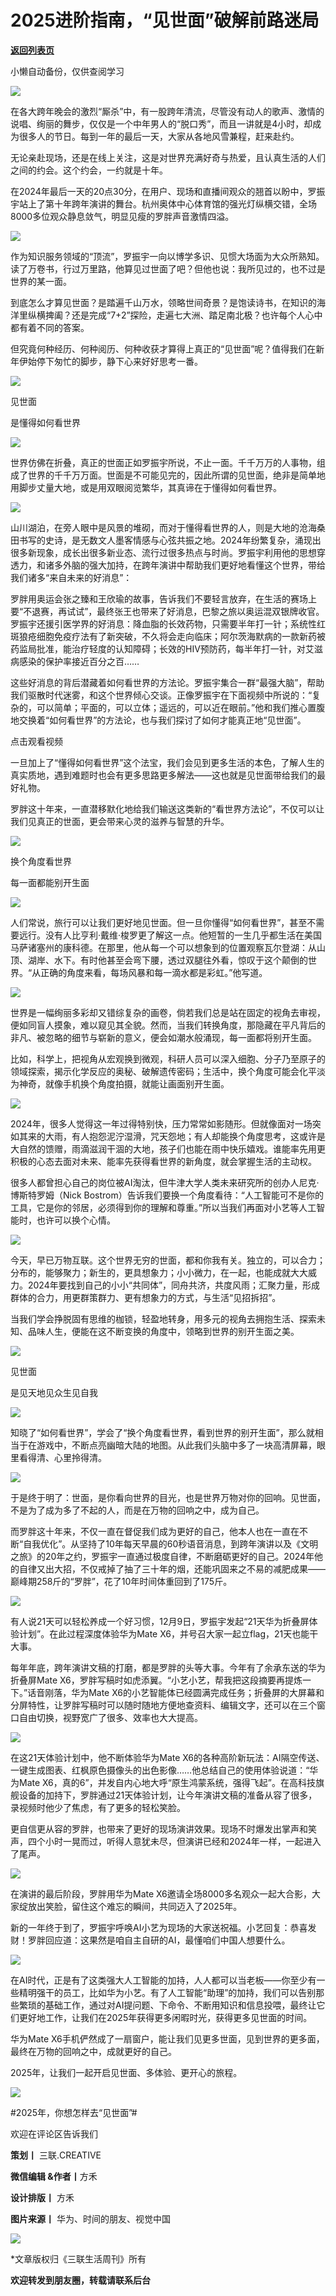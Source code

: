 # 2025进阶指南，“见世面”破解前路迷局

[**返回列表页**](/gzh/三联生活周刊)

小懒自动备份，仅供查阅学习

  

![](https://mmbiz.qpic.cn/mmbiz_png/c2Sib3Mp7pONlbdOcS5QDc9C3rnmuPKyfGibBNiaFe14tU4u0u6YgF1VgickibtUibbIw7npaX1Rw5s1p2QATIubIZjw/640?wx_fmt=png&from;=appmsg)

在各大跨年晚会的激烈“厮杀”中，有一股跨年清流，尽管没有动人的歌声、激情的说唱、绚丽的舞步，仅仅是一个中年男人的“脱口秀”，而且一讲就是4小时，却成为很多人的节日。每到一年的最后一天，大家从各地风雪兼程，赶来赴约。

  

无论亲赴现场，还是在线上关注，这是对世界充满好奇与热爱，且认真生活的人们之间的约会。这个约会，一约就是十年。

  

在2024年最后一天的20点30分，在用户、现场和直播间观众的翘首以盼中，罗振宇站上了第十年跨年演讲的舞台。杭州奥体中心体育馆的强光灯纵横交错，全场8000多位观众静息敛气，明显见瘦的罗胖声音激情四溢。

  

![](https://mmbiz.qpic.cn/mmbiz_png/c2Sib3Mp7pONlbdOcS5QDc9C3rnmuPKyfBgOSZws4TGQPD9cVMKIkXdDBWlNpibUJCZwMI3aJ6dDc48o4LRCRFEw/640?wx_fmt=png&from;=appmsg)

  

作为知识服务领域的“顶流”，罗振宇一向以博学多识、见惯大场面为大众所熟知。读了万卷书，行过万里路，他算见过世面了吧？但他也说：我所见过的，也不过是世界的某一面。

  

到底怎么才算见世面？是踏遍千山万水，领略世间奇景？是饱读诗书，在知识的海洋里纵横捭阖？还是完成“7+2”探险，走遍七大洲、踏足南北极？也许每个人心中都有着不同的答案。

  

但究竟何种经历、何种阅历、何种收获才算得上真正的“见世面”呢？值得我们在新年伊始停下匆忙的脚步，静下心来好好思考一番。

  

  

![](https://mmbiz.qpic.cn/mmbiz_jpg/c2Sib3Mp7pONlbdOcS5QDc9C3rnmuPKyffNGdkzKWk9eH2Wl2qWMkKGcjnHm8roTVUZbWy0VZD89y52iaEIvhFaw/640?wx_fmt=jpeg&from;=appmsg)

见世面

是懂得如何看世界

![](https://mmbiz.qpic.cn/mmbiz_png/c2Sib3Mp7pONlbdOcS5QDc9C3rnmuPKyfSEPIK0SRagbCRtX9eBaEDTMojm763a6fea69rM7H15cyA7iaFJ35ktg/640?wx_fmt=png&from;=appmsg)

  

世界仿佛在折叠，真正的世面正如罗振宇所说，不止一面。千千万万的人事物，组成了世界的千千万万面。世面是不可能见完的，因此所谓的见世面，绝非是简单地用脚步丈量大地，或是用双眼阅览繁华，其真谛在于懂得如何看世界。

  

![](https://mmbiz.qpic.cn/mmbiz_png/c2Sib3Mp7pONlbdOcS5QDc9C3rnmuPKyfbibCZufwSzN8K4ibmMz4UcUupk3ZCc34SvQye34dg6MaPQNLk2c61xIw/640?wx_fmt=png&from;=appmsg)

  

山川湖泊，在旁人眼中是风景的堆砌，而对于懂得看世界的人，则是大地的沧海桑田书写的史诗，是无数文人墨客情感与心弦共振之地。2024年纷繁复杂，涌现出很多新现象，成长出很多新业态、流行过很多热点与时尚。罗振宇利用他的思想穿透力，和诸多外脑的强大加持，在跨年演讲中帮助我们更好地看懂这个世界，带给我们诸多“来自未来的好消息”：

  

罗胖用奥运会张之臻和王欣瑜的故事，告诉我们不要轻言放弃，在生活的赛场上要“不退赛，再试试”，最终张王也带来了好消息，巴黎之旅以奥运混双银牌收官。罗振宇还援引医学界的好消息：降血脂的长效药物，只需要半年打一针；系统性红斑狼疮细胞免疫疗法有了新突破，不久将会走向临床；阿尔茨海默病的一款新药被药监局批准，能治疗轻度的认知障碍；长效的HIV预防药，每半年打一针，对艾滋病感染的保护率接近百分之百……

  

这些好消息的背后潜藏着如何看世界的方法论。罗振宇集合一群“最强大脑”，帮助我们驱散时代迷雾，和这个世界倾心交谈。正像罗振宇在下面视频中所说的：“复杂的，可以简单；平面的，可以立体；遥远的，可以近在眼前。”他和我们推心置腹地交换着“如何看世界”的方法论，也与我们探讨了如何才能真正地“见世面”。

  

点击观看视频

  

一旦加上了“懂得如何看世界”这个法宝，我们会见到更多生活的本色，了解人生的真实质地，遇到难题时也会有更多思路更多解法——这也就是见世面带给我们的最好礼物。

  

罗胖这十年来，一直潜移默化地给我们输送这类新的“看世界方法论”，不仅可以让我们见真正的世面，更会带来心灵的滋养与智慧的升华。

  

  

![](https://mmbiz.qpic.cn/mmbiz_jpg/c2Sib3Mp7pONlbdOcS5QDc9C3rnmuPKyfXiaC2L0JKRDBCvbdgGiauLianiagnQZeicN4eXKU3pGT4caODJFLCn8UreA/640?wx_fmt=jpeg&from;=appmsg)

换个角度看世界

每一面都能别开生面

![](https://mmbiz.qpic.cn/mmbiz_png/c2Sib3Mp7pONlbdOcS5QDc9C3rnmuPKyfSEPIK0SRagbCRtX9eBaEDTMojm763a6fea69rM7H15cyA7iaFJ35ktg/640?wx_fmt=png&from;=appmsg)

  

人们常说，旅行可以让我们更好地见世面。但一旦你懂得“如何看世界”，甚至不需要远行。没有人比亨利·戴维·梭罗更了解这一点。他短暂的一生几乎都生活在美国马萨诸塞州的康科德。在那里，他从每一个可以想象到的位置观察瓦尔登湖：从山顶、湖岸、水下。有时他甚至会弯下腰，透过双腿往外看，惊叹于这个颠倒的世界。“从正确的角度来看，每场风暴和每一滴水都是彩虹。”他写道。

  

![](https://mmbiz.qpic.cn/mmbiz_png/c2Sib3Mp7pONlbdOcS5QDc9C3rnmuPKyfibbZ6LFicD0biclh83N5hD5PurfmVEj4HaDytRxyibBOl562wiaTVgdbjaw/640?wx_fmt=png&from;=appmsg)

  

世界是一幅绚丽多彩却又错综复杂的画卷，倘若我们总是站在固定的视角去审视，便如同盲人摸象，难以窥见其全貌。然而，当我们转换角度，那隐藏在平凡背后的非凡、被忽略的细节与崭新的意义，便会如潮水般涌现，每一面都将别开生面。

  

比如，科学上，把视角从宏观换到微观，科研人员可以深入细胞、分子乃至原子的领域探索，揭示化学反应的奥秘、破解遗传密码；生活中，换个角度可能会化平淡为神奇，就像手机换个角度拍摄，就能让画面别开生面。

  

![](https://mmbiz.qpic.cn/mmbiz_png/c2Sib3Mp7pONlbdOcS5QDc9C3rnmuPKyfNEPvypqicIoH4RhjuOnlqibUhhKXe8fYsE3Opb7P9Q4IDx64IHDicblDw/640?wx_fmt=png&from;=appmsg)

  

2024年，很多人觉得这一年过得特别快，压力常常如影随形。但就像面对一场突如其来的大雨，有人抱怨泥泞湿滑，咒天怨地；有人却能换个角度思考，这或许是大自然的馈赠，雨滴滋润干涸的大地，孩子们也能在雨中快乐嬉戏。谁能率先用更积极的心态去面对未来、能率先获得看世界的新角度，就会掌握生活的主动权。

  

很多人都曾担心自己的岗位被AI淘汰，但牛津大学人类未来研究所的创办人尼克·博斯特罗姆（Nick
Bostrom）告诉我们要换一个角度看待：“人工智能可不是你的工具，它是你的邻居，必须得到你的理解和尊重。”所以当我们再面对小艺等人工智能时，也许可以换个心情。

  

![](https://mmbiz.qpic.cn/mmbiz_png/c2Sib3Mp7pONlbdOcS5QDc9C3rnmuPKyfHuNMCqxFteibbEHkE3J2KTiaaEibBLM23c2GnpFOpHQS07tOGJvAay7jw/640?wx_fmt=png&from;=appmsg)

  

今天，早已万物互联。这个世界无穷的世面，都和你我有关。独立的，可以合力；分布的，能够聚力；新生的，更具想象力；小小微力，在一起，也能成就大大威力。2024年要找到自己的小小“共同体”，同舟共济，共度风雨；汇聚力量，形成群体的合力，用更群策群力、更有想象力的方式，与生活“见招拆招”。

  

当我们学会挣脱固有思维的枷锁，轻盈地转身，用多元的视角去拥抱生活、探索未知、品味人生，便能在这不断变换的角度中，领略到世界的别开生面之美。

  

  

![](https://mmbiz.qpic.cn/mmbiz_jpg/c2Sib3Mp7pONlbdOcS5QDc9C3rnmuPKyfXjCtTRaNoVFA0KiajZxia8JWFiaxooMbdZ7JhxZPbQAyjHgYRibLLyStqA/640?wx_fmt=jpeg&from;=appmsg)

见世面

是见天地见众生见自我

![](https://mmbiz.qpic.cn/mmbiz_png/c2Sib3Mp7pONlbdOcS5QDc9C3rnmuPKyfSEPIK0SRagbCRtX9eBaEDTMojm763a6fea69rM7H15cyA7iaFJ35ktg/640?wx_fmt=png&from;=appmsg)

  

知晓了“如何看世界”，学会了“换个角度看世界，看到世界的别开生面”，那么就相当于在游戏中，不断点亮幽暗大陆的地图。从此我们头脑中多了一块高清屏幕，眼里看得清、心里拎得清。

  

![](https://mmbiz.qpic.cn/mmbiz_png/c2Sib3Mp7pONlbdOcS5QDc9C3rnmuPKyfILjaFaL8acjlE0tmFRWR5b4onvFibzvdRoXibnI02nKX2p24gCibXyIMw/640?wx_fmt=png&from;=appmsg)

  

于是终于明了：世面，是你看向世界的目光，也是世界万物对你的回响。见世面，不是为了成为多了不起的人，而是在万物的回响之中，成为自己。

  

而罗胖这十年来，不仅一直在督促我们成为更好的自己，他本人也在一直在不断“自我优化”。从坚持了10年每天早晨的60秒语音消息，到跨年演讲以及《文明之旅》的20年之约，罗振宇一直通过极度自律，不断磨砺更好的自己。2024年他的自律又出大招，不仅戒掉了抽了三十年的烟，还能巩固来之不易的减肥成果——巅峰期258斤的“罗胖”，花了10年时间体重回到了175斤。

  

![](https://mmbiz.qpic.cn/mmbiz_png/c2Sib3Mp7pONlbdOcS5QDc9C3rnmuPKyfG0agWabQIHQa6xxBKPZv7gk5ShXy6WA0zvicj0m1qCgrVYICgYRIZ3Q/640?wx_fmt=png&from;=appmsg)

  

有人说21天可以轻松养成一个好习惯，12月9日，罗振宇发起“21天华为折叠屏体验计划”。在此过程深度体验华为Mate
X6，并号召大家一起立flag，21天也能干大事。

  

每年年底，跨年演讲文稿的打磨，都是罗胖的头等大事。今年有了余承东送的华为折叠屏Mate
X6，罗胖写稿时如虎添翼。“小艺小艺，帮我把这段摘要再提炼一下。”话音刚落，华为Mate
X6的小艺智能体已经圆满完成任务；折叠屏的大屏幕和分屏特性，让罗胖写稿时可以随时随地方便地查资料、编辑文字，还可以在三个窗口自由切换，视野宽广了很多、效率也大大提高。

  

![](https://mmbiz.qpic.cn/mmbiz_png/c2Sib3Mp7pONlbdOcS5QDc9C3rnmuPKyfxmkKbHyK09lL4LwRt1kDHlfiaUUxEsJK70DdpcaKlYD4z1COWHeRLdw/640?wx_fmt=png&from;=appmsg)

  

在这21天体验计划中，他不断体验华为Mate
X6的各种高阶新玩法：AI隔空传送、一键生成图表、红枫原色摄像头的出色影像……他总结自己的使用体验说道：“华为Mate
X6，真的6”，并发自内心地大呼“原生鸿蒙系统，强得飞起”。在高科技旗舰设备的加持下，罗胖通过21天体验计划，让今年演讲文稿的准备从容了很多，录视频时他少了焦虑，有了更多的轻松笑脸。

  

更自信更从容的罗胖，也带来了更好的现场演讲效果。现场不时爆发出掌声和笑声，四个小时一晃而过，听得人意犹未尽，但演讲已经和2024年一样，一起进入了尾声。

  

![](https://mmbiz.qpic.cn/mmbiz_jpg/c2Sib3Mp7pONlbdOcS5QDc9C3rnmuPKyfpyztrj5p4GFldOdoC2wXJ0rTCcqkDia9e2Ax42I2qLE7yQtzyEZtqxQ/640?wx_fmt=jpeg&from;=appmsg)

  

在演讲的最后阶段，罗胖用华为Mate X6邀请全场8000多名观众一起大合影，大家绽放出笑脸，留住这个难忘的瞬间，共同迈入了2025年。

  

新的一年终于到了，罗振宇呼唤AI小艺为现场的大家送祝福。小艺回复：恭喜发财！罗胖回应道：这果然是咱自主自研的AI，最懂咱们中国人想要什么。

  

![](https://mmbiz.qpic.cn/mmbiz_jpg/c2Sib3Mp7pONlbdOcS5QDc9C3rnmuPKyfYO01rW8DbUJ0tCVXk2dphMq7a113tfO1j1VQZynZU9rQTnWCQic0hiaQ/640?wx_fmt=jpeg&from;=appmsg)

  

在AI时代，正是有了这类强大人工智能的加持，人人都可以当老板——你至少有一些精明强干的员工，比如华为小艺。有了人工智能“助理”的加持，我们可以告别那些繁琐的基础工作，通过对AI提问题、下命令、不断用知识和信息投喂，最终让它们更好地工作，让我们在2025年获得更多闲暇时光，获得更多见世面的时间。

  

华为Mate X6手机俨然成了一扇窗户，能让我们见更多世面，见到世界的更多面，最终在万物的回响之中，成就更好的自己。

  

2025年，让我们一起开启见世面、多体验、更开心的旅程。

  

  

![](https://mmbiz.qpic.cn/mmbiz_png/c2Sib3Mp7pONlbdOcS5QDc9C3rnmuPKyfzgeS5X28d4QkWicKuAFrN8zgtibCYXQHws4QaRMfENygPcxZv2dz2Xeg/640?wx_fmt=png&from;=appmsg)

#2025年，你想怎样去“见世面”#

  

欢迎在评论区告诉我们

  

  

**策划丨** 三联.CREATIVE  

**微信编辑 &作者丨**方禾

**设计排版丨** 方禾

**图片来源丨** 华为、时间的朋友、视觉中国

  

  

![](https://mmbiz.qpic.cn/mmbiz_gif/c2Sib3Mp7pONlbdOcS5QDc9C3rnmuPKyfBibn6Ate8EzHjDvORQxywQiaTG6wo2vnnT0zU8HKUxNcq78MADk1CDJA/640?wx_fmt=gif&from;=appmsg)

  

  

*文章版权归《三联生活周刊》所有

**欢迎转发到朋友圈，转载请联系后台**

  

  

  

